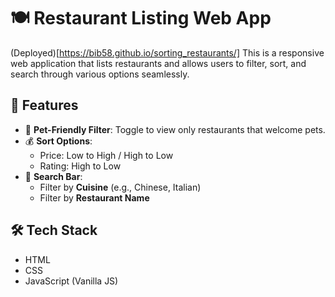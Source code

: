 # 🍽️ Restaurant Listing Web App

(Deployed)[https://bib58.github.io/sorting_restaurants/]
This is a responsive web application that lists restaurants and allows users to filter, sort, and search through various options seamlessly.

## 🎯 Features

- 🐾 **Pet-Friendly Filter**: Toggle to view only restaurants that welcome pets.
- 💰 **Sort Options**:
  - Price: Low to High / High to Low
  - Rating: High to Low
- 🔎 **Search Bar**:
  - Filter by **Cuisine** (e.g., Chinese, Italian)
  - Filter by **Restaurant Name**

## 🛠️ Tech Stack

- HTML
- CSS
- JavaScript (Vanilla JS)

